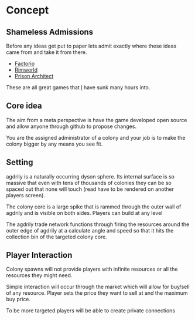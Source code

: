 # Concept

## Shameless Admissions

Before any ideas get put to paper lets admit exactly where these ideas came from and take it from there.

 - [Factorio](http://www.factorio.com/)
 - [Rimworld](http://www.rimworldgame.com/)
 - [Prison Architect](http://www.introversion.co.uk/prisonarchitect/)

These are all great games that [I](http://arcath.net) have sunk many hours into.

## Core idea

The aim from a meta perspective is have the game developed open source and allow anyone through github to propose changes.

You are the assigned administrator of a colony and your job is to make the colony bigger by any means you see fit.

## Setting

agdrily is a naturally occurring dyson sphere. Its internal surface is so massive that even with tens of thousands of colonies they can be so spaced out that none will touch (read have to be rendered on another players screen).

The colony core is a large spike that is rammed through the outer wall of agdrily and is visible on both sides. Players can build at any level

The agdrily trade network functions through firing the resources around the outer edge of agdrily at a calculate angle and speed so that it hits the collection bin of the targeted colony core.

## Player Interaction

Colony spawns will not provide players with infinite resources or all the resources they might need.

Simple interaction will occur through the market which will allow for buy/sell of any resource. Player sets the price they want to sell at and the maximum buy price.

To be more targeted players will be able to create private connections
